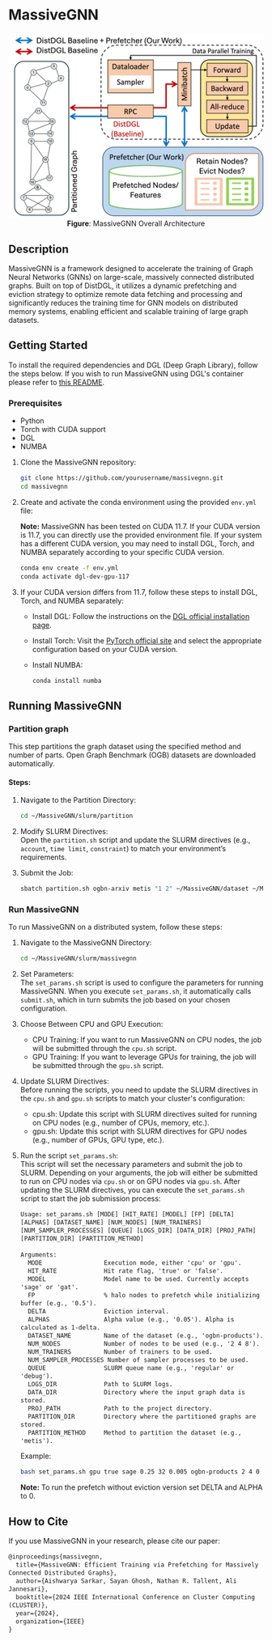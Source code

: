 # MassiveGNN
<p align="center">
  <img src="massivegnn-arch.png" alt="MassiveGNN architecture" width="600">
  <br>
  <b>Figure</b>: MassiveGNN Overall Architecture
</p>

## Description
MassiveGNN is a framework designed to accelerate the training of Graph Neural Networks (GNNs) on large-scale, massively connected distributed graphs. Built on top of DistDGL, it utilizes a dynamic prefetching and eviction strategy to optimize remote data fetching and processing and significantly reduces the training time for GNN models on distributed memory systems, enabling efficient and scalable training of large graph datasets.

## Getting Started

To install the required dependencies and DGL (Deep Graph Library), follow the steps below. If you wish to run MassiveGNN using DGL's container please refer to [this README](/slurm/pcluster-docker).

### Prerequisites

- Python 
- Torch with CUDA support
- DGL
- NUMBA


1. Clone the MassiveGNN repository:

    ```bash
    git clone https://github.com/yourusername/massivegnn.git
    cd massivegnn
    ```

2. Create and activate the conda environment using the provided `env.yml` file:

    **Note:** MassiveGNN has been tested on CUDA 11.7. If your CUDA version is 11.7, you can directly use the provided environment file. If your system has a different CUDA version, you may need to install DGL, Torch, and NUMBA separately according to your specific CUDA version.

    ```bash
    conda env create -f env.yml
    conda activate dgl-dev-gpu-117
    ```

3. If your CUDA version differs from 11.7, follow these steps to install DGL, Torch, and NUMBA separately:

    - Install DGL:
      Follow the instructions on the [DGL official installation page](https://www.dgl.ai/pages/start.html).

    - Install Torch:
      Visit the [PyTorch official site](https://pytorch.org/get-started/locally/) and select the appropriate configuration based on your CUDA version.

    - Install NUMBA:
      ```bash
      conda install numba
      ```

## Running MassiveGNN

### Partition graph  
This step partitions the graph dataset using the specified method and number of parts. Open Graph Benchmark (OGB) datasets are downloaded automatically.

#### Steps:

1. Navigate to the Partition Directory:
    ```bash
    cd ~/MassiveGNN/slurm/partition
    ```

2. Modify SLURM Directives:  
    Open the `partition.sh` script and update the SLURM directives (e.g., `account`, `time limit`, `constraint`) to match your environment’s requirements.

3. Submit the Job:
    ```bash
    sbatch partition.sh ogbn-arxiv metis "1 2" ~/MassiveGNN/dataset ~/MassiveGNN/partition/partition_graph.py ~/MassiveGNN/partitions
    ```
### Run MassiveGNN  
To run MassiveGNN on a distributed system, follow these steps:

1. Navigate to the MassiveGNN Directory:
    ```bash
    cd ~/MassiveGNN/slurm/massivegnn
    ```
2. Set Parameters:  
   The `set_params.sh` script is used to configure the parameters for running MassiveGNN. When you execute `set_params.sh`, it automatically calls `submit.sh`, which in turn submits the job based on your chosen configuration.

3. Choose Between CPU and GPU Execution:  
   - CPU Training: If you want to run MassiveGNN on CPU nodes, the job will be submitted through the `cpu.sh` script.
   - GPU Training: If you want to leverage GPUs for training, the job will be submitted through the `gpu.sh` script.

4. Update SLURM Directives:  
   Before running the scripts, you need to update the SLURM directives in the `cpu.sh` and `gpu.sh` scripts to match your cluster's configuration:
     - cpu.sh: Update this script with SLURM directives suited for running on CPU nodes (e.g., number of CPUs, memory, etc.).
     - gpu.sh: Update this script with SLURM directives for GPU nodes (e.g., number of GPUs, GPU type, etc.).

5. Run the script `set_params.sh`:  
   This script will set the necessary parameters and submit the job to SLURM. Depending on your arguments, the job will either be submitted to run on CPU nodes via `cpu.sh` or on GPU nodes via `gpu.sh`. After updating the SLURM directives, you can execute the `set_params.sh` script to start the job submission process:
    ```
    Usage: set_params.sh [MODE] [HIT_RATE] [MODEL] [FP] [DELTA] [ALPHAS] [DATASET_NAME] [NUM_NODES] [NUM_TRAINERS] [NUM_SAMPLER_PROCESSES] [QUEUE] [LOGS_DIR] [DATA_DIR] [PROJ_PATH] [PARTITION_DIR] [PARTITION_METHOD]

    Arguments:
      MODE                 Execution mode, either 'cpu' or 'gpu'.
      HIT_RATE             Hit rate flag, 'true' or 'false'.
      MODEL                Model name to be used. Currently accepts 'sage' or 'gat'.
      FP                   % halo nodes to prefetch while initializing buffer (e.g., '0.5').
      DELTA                Eviction interval.
      ALPHAS               Alpha value (e.g., '0.05'). Alpha is calculated as 1-delta.
      DATASET_NAME         Name of the dataset (e.g., 'ogbn-products').
      NUM_NODES            Number of nodes to be used (e.g., '2 4 8').
      NUM_TRAINERS         Number of trainers to be used.
      NUM_SAMPLER_PROCESSES Number of sampler processes to be used.
      QUEUE                SLURM queue name (e.g., 'regular' or 'debug').
      LOGS_DIR             Path to SLURM logs.
      DATA_DIR             Directory where the input graph data is stored.
      PROJ_PATH            Path to the project directory.
      PARTITION_DIR        Directory where the partitioned graphs are stored.
      PARTITION_METHOD     Method to partition the dataset (e.g., 'metis').
    ```
    Example:
    ```bash
    bash set_params.sh gpu true sage 0.25 32 0.005 ogbn-products 2 4 0 regular ~/MassiveGNN ~/MassiveGNN/dataset ~/MassiveGNN ~/MassiveGNN/partitions metis
    ```
    **Note:** To run the prefetch without eviction version set DELTA and ALPHA to 0.
    
## How to Cite
If you use MassiveGNN in your research, please cite our paper:
```
@inproceedings{massivegnn,
  title={MassiveGNN: Efficient Training via Prefetching for Massively Connected Distributed Graphs},
  author={Aishwarya Sarkar, Sayan Ghosh, Nathan R. Tallent, Ali Jannesari},
  booktitle={2024 IEEE International Conference on Cluster Computing (CLUSTER)},
  year={2024},
  organization={IEEE}
}
```